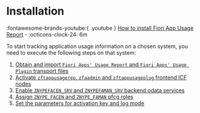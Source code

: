 # Installation

:fontawesome-brands-youtube:{ .youtube } [How to install Fiori App Usage Report](https://youtu.be/4uAGrM2Hjzs) - :octicons-clock-24: 6m

To start tracking application usage information on a chosen system, you need to execute the following steps on that system:

1. [Obtain and import `Fiori Apps' Usage Report` and `Fiori Apps' Usage Plugin` transport files](../inst/step-1.md)
2. [Activate `zftappusagerep`, `zfaadmin` and `zftappusageplug` frontend ICF nodes](../inst/step-2.md)
3. [Enable `ZNYPEFACEN_SRV` and `ZNYPEFAMAN_SRV` backend odata services](../inst/step-3.md)
4. [Assign `ZNYPE_FACEN` and `ZNYPE_FAMAN` pfcg roles](../inst/step-4.md) 
5. [Set the parameters for activation key and log mode](../inst/step-5.md)




